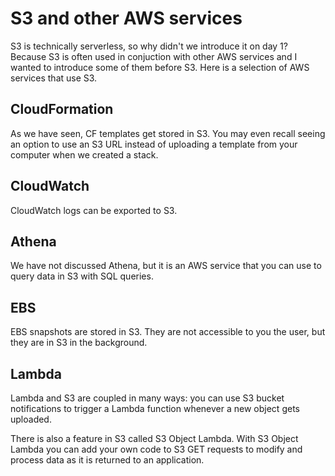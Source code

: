 # S3 and other AWS services

S3 is technically serverless, so why didn't we introduce it on day 1? Because S3 is often used in conjuction with other AWS services and I wanted to introduce some of them before S3. Here is a selection of AWS services that use S3.

## CloudFormation

As we have seen, CF templates get stored in S3. You may even recall seeing an option to use an S3 URL instead of uploading a template from your computer when we created a stack.

## CloudWatch

CloudWatch logs can be exported to S3.&#x20;

## Athena&#x20;

We have not discussed Athena, but it is an AWS service that you can use to query data in S3 with SQL queries.

## EBS

EBS snapshots are stored in S3. They are not accessible to you the user, but they are in S3 in the background.

## Lambda

Lambda and S3 are coupled in many ways: you can use S3 bucket notifications to trigger a Lambda function whenever a new object gets uploaded.&#x20;

There is also a feature in S3 called S3 Object Lambda. With S3 Object Lambda you can add your own code to S3 GET requests to modify and process data as it is returned to an application.

